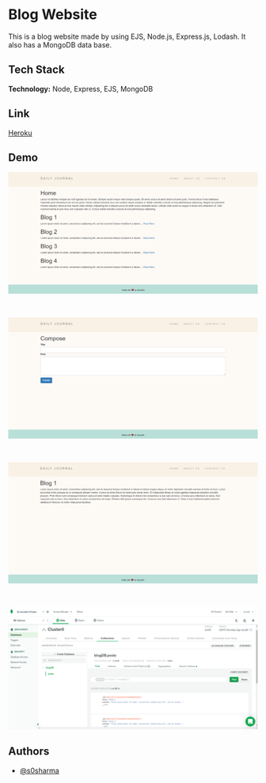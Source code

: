
# Blog Website

This is a blog website made by using EJS, Node.js, Express.js, Lodash. It also has a MongoDB data base.


## Tech Stack

**Technology:** Node, Express, EJS, MongoDB

  
## Link

[Heroku](https://dry-wildwood-13884.herokuapp.com/)

## Demo
![Blog](Images/Blog-Img.png)

<br>

![Compose](Images/blog-comose.png)

<br>

![Post](Images/blog1img.png)

<br>

![DataBase](Images/BlogDB-img.png)

  
## Authors

- [@s0sharma](https://github.com/s0sharma)

  

